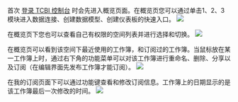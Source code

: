 首次 [登录 TCBI 控制台](https://yuntu.cloud.tencent.com/bi/home) 时会先进入概览页面。在概览页您可以通过单击1、2、3模块进入数据连接、创建数据模型、创建仪表板的快速入口。
![](https://qcloudimg.tencent-cloud.cn/raw/f4a0488d9f3d355359a9f0dbdf58a8fd.png)

在概览页下您也可以查看自己有权限的空间列表并进行选择和切换。
![](https://qcloudimg.tencent-cloud.cn/raw/332c7106a03e682f8a221d11ed85db51.png)

在概览页可以看到该空间下最近使用的工作簿，和订阅过的工作簿。当鼠标放在某一工作簿上时，通过右下角的功能菜单可以对该工作簿进行重命名、删除、分享以及订阅（在编辑界面先发布工作簿才能订阅）。
![](https://qcloudimg.tencent-cloud.cn/raw/d7cfb339c70116f30926e351cd893213.png)


在我的订阅页面下可以通过功能键查看和修改订阅信息。工作簿上的日期显示的是该工作簿最后一次修改的时间。
![](https://qcloudimg.tencent-cloud.cn/raw/aee437cde4eecd841ce67b12125556a2.png)
